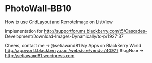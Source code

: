 PhotoWall-BB10
==============

How to use GridLayout and RemoteImage on ListView

implementation for http://supportforums.blackberry.com/t5/Cascades-Development/Download-Images-Dynamically/td-p/1927137

Cheers,
contact me -> @setiawand81
My Apps on BlackBerry World http://appworld.blackberry.com/webstore/vendor/40977
BlogNote -> http://setiawand81.wordpress.com
